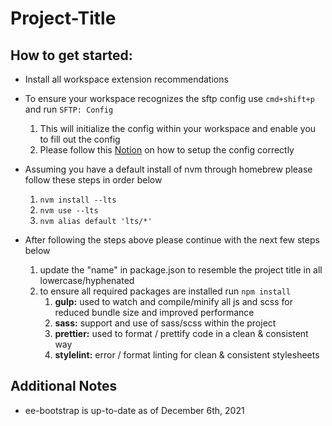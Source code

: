 # Project-Title

## How to get started:

- Install all workspace extension recommendations

- To ensure your workspace recognizes the sftp config use `cmd+shift+p` and run `SFTP: Config`

  1. This will initialize the config within your workspace and enable you to fill out the config
  2. Please follow this [Notion](https://www.notion.so/midwesterninteractive/SFTP-Setup-for-Visual-Studio-Code-1e0fde4b5c4c48b2832d024aba68f74c) on how to setup the config correctly

- Assuming you have a default install of nvm through homebrew please follow these steps in order below

  1. `nvm install --lts`
  2. `nvm use --lts`
  3. `nvm alias default 'lts/*'`

- After following the steps above please continue with the next few steps below

  1. update the "name" in package.json to resemble the project title in all lowercase/hyphenated
  2. to ensure all required packages are installed run `npm install`
     1. **gulp:** used to watch and compile/minify all js and scss for reduced bundle size and improved performance
     2. **sass:** support and use of sass/scss within the project
     3. **prettier:** used to format / prettify code in a clean & consistent way
     4. **stylelint:** error / format linting for clean & consistent stylesheets

## Additional Notes

- ee-bootstrap is up-to-date as of December 6th, 2021
